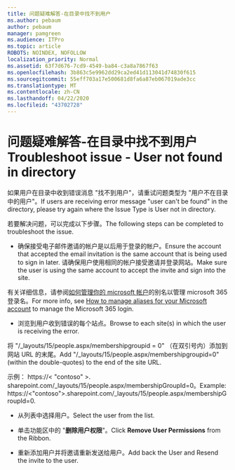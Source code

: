 ```yaml
---
title: 问题疑难解答-在目录中找不到用户
ms.author: pebaum
author: pebaum
manager: pamgreen
ms.audience: ITPro
ms.topic: article
ROBOTS: NOINDEX, NOFOLLOW
localization_priority: Normal
ms.assetid: 63f7d676-7cd9-4549-ba84-c3a8a7867f63
ms.openlocfilehash: 3b863c5e9962dd29ca2ed41d113041d74830f615
ms.sourcegitcommit: 55eff703a17e500681d8fa6a87eb067019ade3cc
ms.translationtype: MT
ms.contentlocale: zh-CN
ms.lasthandoff: 04/22/2020
ms.locfileid: "43702728"
---
```

# <a name="troubleshoot-issue---user-not-found-in-directory"></a><span data-ttu-id="ee500-102">问题疑难解答-在目录中找不到用户</span><span class="sxs-lookup"><span data-stu-id="ee500-102">Troubleshoot issue - User not found in directory</span></span>

<span data-ttu-id="ee500-103">如果用户在目录中收到错误消息 "找不到用户"，请重试问题类型为 "用户不在目录中的用户"。</span><span class="sxs-lookup"><span data-stu-id="ee500-103">If users are receiving error message "user can't be found" in the directory, please try again where the Issue Type is User not in directory.</span></span>

<span data-ttu-id="ee500-104">若要解决问题，可以完成以下步骤。</span><span class="sxs-lookup"><span data-stu-id="ee500-104">The following steps can be completed to troubleshoot the issue.</span></span>

- <span data-ttu-id="ee500-105">确保接受电子邮件邀请的帐户是以后用于登录的帐户。</span><span class="sxs-lookup"><span data-stu-id="ee500-105">Ensure the account that accepted the email invitation is the same account that is being used to sign in later.</span></span> <span data-ttu-id="ee500-106">请确保用户使用相同的帐户接受邀请并登录网站。</span><span class="sxs-lookup"><span data-stu-id="ee500-106">Make sure the user is using the same account to accept the invite and sign into the site.</span></span> 

<span data-ttu-id="ee500-107">有关详细信息，请参阅[如何管理你的 microsoft 帐户</a>的别名以管理 microsoft 365 登录名](https://support.microsoft.com/help/12407/microsoft-account-how-to-manage-aliases)。</span><span class="sxs-lookup"><span data-stu-id="ee500-107">For more info, see [How to manage aliases for your Microsoft account</a> to manage the Microsoft 365 login](https://support.microsoft.com/help/12407/microsoft-account-how-to-manage-aliases).</span></span> 

- <span data-ttu-id="ee500-108">浏览到用户收到错误的每个站点。</span><span class="sxs-lookup"><span data-stu-id="ee500-108">Browse to each site(s) in which the user is receiving the error.</span></span> 

<span data-ttu-id="ee500-109">将 "/_layouts/15/people.aspx/membershipgroupid = 0" （在双引号内）添加到网站 URL 的末尾。</span><span class="sxs-lookup"><span data-stu-id="ee500-109">Add "/_layouts/15/people.aspx/membershipgroupid=0" (within the double-quotes) to the end of the site URL.</span></span> 

<span data-ttu-id="ee500-110">示例： https://< "contoso" >. sharepoint.com/_layouts/15/people.aspx/membershipGroupId=0。</span><span class="sxs-lookup"><span data-stu-id="ee500-110">Example: https://<"contoso">.sharepoint.com/_layouts/15/people.aspx/membershipGroupId=0.</span></span>

- <span data-ttu-id="ee500-111">从列表中选择用户。</span><span class="sxs-lookup"><span data-stu-id="ee500-111">Select the user from the list.</span></span>

- <span data-ttu-id="ee500-112">单击功能区中的 "**删除用户权限**"。</span><span class="sxs-lookup"><span data-stu-id="ee500-112">Click **Remove User Permissions** from the Ribbon.</span></span> 
-  <span data-ttu-id="ee500-113">重新添加用户并将邀请重新发送给用户。</span><span class="sxs-lookup"><span data-stu-id="ee500-113">Add back the User and Resend the invite to the user.</span></span>

